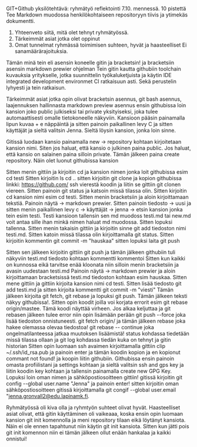 GIT+Github yksilötehtävä: ryhmätyö reflektointi 7.10. mennessä. 10 pistettä
Tee Markdown muodossa henkilökohtaiseen repositoryyn tiivis ja ytimekäs dokumentti.
1.	Yhteenveto siitä, mitä olet tehnyt ryhmätyössä.
2.	Tärkeimmät asiat jotka olet oppinut
3.	Omat tunnelmat ryhmässä toimimisen suhteen, hyvät ja haasteelliset 
Ei sanamäärärajoituksia.

Tämän minä tein eli asensin koneelle gitin ja bracketsin! ja bracketsiin asensin markdown prewier ohjelman
Tein gitin kautta githubiin toolchain kuvauksia yritykselle, jotka suunnittelin työkaluketjuista ja käytin IDE integrated development environmet CI ratkaisuun asti. Sekä perustelin lyhyesti ja tein ratkaisun. 


Tärkeimmät asiat jotka opin olivat bracketsin asennus, git bash asennus, laajennuksen hallinnasta markdown preview asennus ensin githubissa loin kansion joko public julkiseksi tai private yksityiseksi, joka tulee automaattisesti omalle tietokoneelle näkyviin. Kansioon pääsin painamalla lipun kuvaa + e näppäintä ja sitten painoin paikallinen levy C  ja sitten käyttäjät ja sieltä valitsin Jenna. Sieltä löysin kansion, jonka loin sinne. 

Gitissä luodaan kansio painamalla new -> repository kohtaan kirjoitetaan kansion nimi. Siten jos haluat, että kansio o julkinen paina public. Jos haluat, että kansio on salainen paina silloin private. Tämän jälkeen paina create repository. Näin olet luonut githubissa kansion

Sitten menin gittiin ja kirjoitin cd ja kansion nimen jonka loit githubissa esim cd testi
Sitten kirjoitin ls cd .. sitten kirjoitin git clone ja kopion githubissa linkki: https://github.com/ ssh vierestä koodin ja liitin se gittiin git clonen viereen. Sitten painoin git status ja katsoin missä tilassa olin. Sitten kirjoitin cd kansion nimi esim cd testi. Sitten menin bracketsiin ja aloin kirjoittamaan tekstiä. Painoin näytä -> markdown prewier. Sitten painoin tiedosto -> uusi ja sitten menin paikallinen levy c -> käyttäjät -> jenna -> etsin kansion jonka tein esim testi. Testi kansioon tallensin sen md muodoss testi.md tai new.md voit antaa sille ihan minkä nimen haluat md muodossa. Sitten lopuksi tallenna. Sitten menin takaisin gittiin ja kirjoitin sinne git add tiedoston nimi testi.md. Sitten katoin missä tilassa olin kirjoittamalla git status. Sitten kirjoitin kommentin git commit -m "hauskaa" sitten lopuksi laita git push

Sitten sen jälkeen kirjoitin gittiin git push ja tämän jälkeen githubiin tuli näkyviin testi.md tiedosto kohtaan kommentti kommentoi
Sitten kun kaikki on kunnossa eikä tarvitse enää kloonata niin silloin menin bracketsiin ja avasin uudestaan testi.md
Painoin näytä -> markdown prewier ja aloin kirjoittamaan bracketsissä testi.md tiedoston kohtaan esim hauskaa. Sitten mene gittiin ja gittiin kirjoita kansion nimi cd testi. Sitten lisää tiedosto git add testi.md ja sitten kirjoita kommentti git commit -m "viesti" Tämän jälkeen kirjoita git fetch, git rebase ja lopuksi git push. Tämän jälkeen teksti näkyy githubissa!.
Sitten opin koodit joilla voi korjata errorit esim git rebase origin/mastee. Tämä koodi näyttää virheen. Jos alkaa keljuttaa ja git rebasen jälkeen tulee error niin opin lisämään perään git push --force joka lisää tiedoston onnistuneesti. git fetch origin/ ja tämän jälkeen rebase joka hakee olemassa olevaa tiedostoa! git rebase -- continue joka ongelmatilanteessa jatkaa muutoksen lisäämistä!
status kohdassa tiedetään missä tilassa ollaan ja git log kohdassa tiedän kuka on tehnyt ja gitin historian
Sitten opin luomaan ssh avaimen kirjoittamalla gittiin clip ~/.ssh/id_rsa.pub ja painoin enter ja tämän koodin kopion ja en kopionut commant not found! ja koopin liitin githubiin. Githubissa ensin painoin omasta profiilistani ja settings kohtaan ja sieltä valitsin ssh and gps key ja liitin koodin key kohtaan ja tallensin painamalla create new GPG Key. Lopuksi loin oman nimen ja sähköpostiosoitteen gittiin! gitissä kirjoitin git config --global user.name "Jenna" ja painoin enter! sitten kirjoitin oman sähköpostiosoitteen gitissä kirjoittamalla git congif --global user.email "jenna.gronvall2@edu.lapinamk.fi.

Ryhmätyössä oli kiva olla ja ryhmtyön suhteet olivat hyvät. Haasteelliset asiat olivat, että gitin käyttäminen oli vaikeaaa, koska ensin opin luomaan kansion git init komennolla ja meni repository tilaan eikä löytänyt kansiota. Näin ei ole ennen tapahtunut niin käytin git init kansiota. Sitten kun jätti pois git init komennon niin ei tämän jälkeen ollut enään hankalaa ja kaikki onnistui!
